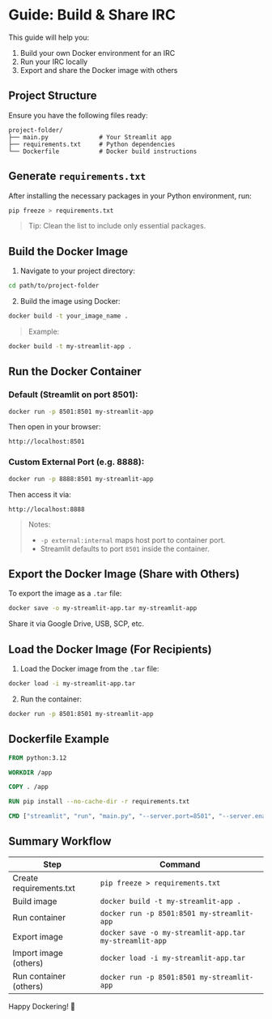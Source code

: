 #  Guide: Build & Share IRC

This guide will help you:

1. Build your own Docker environment for an IRC
2. Run your IRC locally
3. Export and share the Docker image with others


## Project Structure

Ensure you have the following files ready:

```
project-folder/
├── main.py              # Your Streamlit app
├── requirements.txt     # Python dependencies
└── Dockerfile           # Docker build instructions
```

## Generate `requirements.txt`

After installing the necessary packages in your Python environment, run:

```bash
pip freeze > requirements.txt
```

> Tip: Clean the list to include only essential packages.



## Build the Docker Image

1. Navigate to your project directory:

```bash
cd path/to/project-folder
```

2. Build the image using Docker:

```bash
docker build -t your_image_name .
```

> Example:
```bash
docker build -t my-streamlit-app .
```



## Run the Docker Container

### Default (Streamlit on port 8501):

```bash
docker run -p 8501:8501 my-streamlit-app
```

Then open in your browser:
```
http://localhost:8501
```

### Custom External Port (e.g. 8888):

```bash
docker run -p 8888:8501 my-streamlit-app
```

Then access it via:
```
http://localhost:8888
```

> Notes:
> - `-p external:internal` maps host port to container port.
> - Streamlit defaults to port `8501` inside the container.



## Export the Docker Image (Share with Others)

To export the image as a `.tar` file:

```bash
docker save -o my-streamlit-app.tar my-streamlit-app
```

Share it via Google Drive, USB, SCP, etc.



## Load the Docker Image (For Recipients)

1. Load the Docker image from the `.tar` file:

```bash
docker load -i my-streamlit-app.tar
```

2. Run the container:

```bash
docker run -p 8501:8501 my-streamlit-app
```


## Dockerfile Example

```Dockerfile
FROM python:3.12

WORKDIR /app

COPY . /app

RUN pip install --no-cache-dir -r requirements.txt

CMD ["streamlit", "run", "main.py", "--server.port=8501", "--server.enableCORS=false"]
```



## Summary Workflow

| Step                     | Command |
|--------------------------|---------|
| Create requirements.txt | `pip freeze > requirements.txt` |
| Build image             | `docker build -t my-streamlit-app .` |
| Run container           | `docker run -p 8501:8501 my-streamlit-app` |
| Export image            | `docker save -o my-streamlit-app.tar my-streamlit-app` |
| Import image (others)   | `docker load -i my-streamlit-app.tar` |
| Run container (others)  | `docker run -p 8501:8501 my-streamlit-app` |


Happy Dockering! 🐳

